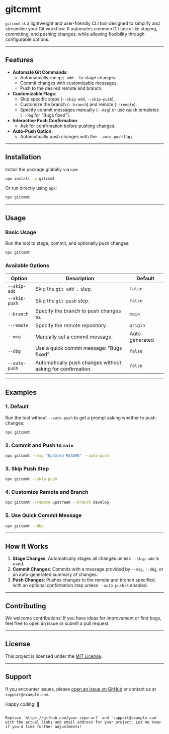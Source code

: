 # gitcmmt

`gitcmmt` is a lightweight and user-friendly CLI tool designed to simplify and streamline your Git workflow. It automates common Git tasks like staging, committing, and pushing changes, while allowing flexibility through configurable options.

---

## Features

- **Automate Git Commands**:
  - Automatically run `git add .` to stage changes.
  - Commit changes with customizable messages.
  - Push to the desired remote and branch.
- **Customizable Flags**:
  - Skip specific steps (`--skip-add`, `--skip-push`).
  - Customize the branch (`--branch`) and remote (`--remote`).
  - Specify commit messages manually (`--msg`) or use quick templates (`--dbg` for "Bugs fixed").
- **Interactive Push Confirmation**:
  - Ask for confirmation before pushing changes.
- **Auto-Push Option**:
  - Automatically push changes with the `--auto-push` flag.

---

## Installation

Install the package globally via `npm`:

```bash
npm install -g gitcmmt
```

Or run directly using `npx`:

```bash
npx gitcmmt
```

---

## Usage

### Basic Usage

Run the tool to stage, commit, and optionally push changes:

```bash
npx gitcmmt
```

### Available Options

| Option         | Description                                                                 | Default      |
|-----------------|-----------------------------------------------------------------------------|--------------|
| `--skip-add`    | Skip the `git add .` step.                                                 | `false`      |
| `--skip-push`   | Skip the `git push` step.                                                  | `false`      |
| `--branch`      | Specify the branch to push changes to.                                     | `main`       |
| `--remote`      | Specify the remote repository.                                             | `origin`     |
| `--msg`         | Manually set a commit message.                                             | Auto-generated |
| `--dbg`         | Use a quick commit message: "Bugs fixed".                                  | `false`      |
| `--auto-push`   | Automatically push changes without asking for confirmation.                | `false`      |

---

## Examples

### 1. Default

Run the tool without `--auto-push` to get a prompt asking whether to push changes:

```bash
npx gitcmmt
```

### 2. Commit and Push to `main`

```bash
npx gitcmmt --msg "Updated README" --auto-push
```

### 3. Skip Push Step

```bash
npx gitcmmt --skip-push
```

### 4. Customize Remote and Branch

```bash
npx gitcmmt --remote upstream --branch develop
```

### 5. Use Quick Commit Message

```bash
npx gitcmmt --dbg
```

---

## How It Works

1. **Stage Changes**: Automatically stages all changes unless `--skip-add` is used.
2. **Commit Changes**: Commits with a message provided by `--msg`, `--dbg`, or an auto-generated summary of changes.
3. **Push Changes**: Pushes changes to the remote and branch specified, with an optional confirmation step unless `--auto-push` is enabled.

---

## Contributing

We welcome contributions! If you have ideas for improvement or find bugs, feel free to open an issue or submit a pull request.

---

## License

This project is licensed under the [MIT License](LICENSE).

---

## Support

If you encounter issues, please [open an issue on GitHub](https://github.com/your-repo-url) or contact us at `support@example.com`.

Happy coding! 🚀
```

Replace `https://github.com/your-repo-url` and `support@example.com` with the actual links and email address for your project. Let me know if you'd like further adjustments!